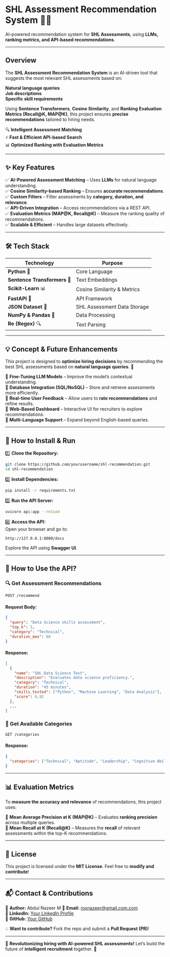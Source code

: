 
# **SHL Assessment Recommendation System 🎯🤖**  
AI-powered recommendation system for **SHL Assessments**, using **LLMs, ranking metrics, and API-based recommendations**.  

---

## **Overview**  
The **SHL Assessment Recommendation System** is an AI-driven tool that suggests the most relevant SHL assessments based on:  

**Natural language queries**  
**Job descriptions**  
**Specific skill requirements**  

Using **Sentence Transformers**, **Cosine Similarity**, and **Ranking Evaluation Metrics (Recall@K, MAP@K)**, this project ensures **precise recommendations** tailored to hiring needs.  

🔍 **Intelligent Assessment Matching**  
⚡ **Fast & Efficient API-based Search**  
📊 **Optimized Ranking with Evaluation Metrics**  

---

## **✨ Key Features**  

✅ **AI-Powered Assessment Matching** – Uses **LLMs** for natural language understanding.  
✅ **Cosine Similarity-based Ranking** – Ensures **accurate recommendations**.  
✅ **Custom Filters** – Filter assessments by **category, duration, and relevance**.  
✅ **API-Driven Integration** – Access recommendations via a REST API.  
✅ **Evaluation Metrics (MAP@K, Recall@K)** – Measure the ranking quality of recommendations.  
✅ **Scalable & Efficient** – Handles large datasets effectively.  

---

## **🛠 Tech Stack**  

| Technology | Purpose |
|------------|---------|
| **Python** 🐍 | Core Language |
| **Sentence Transformers** 🧠 | Text Embeddings |
| **Scikit-Learn** 📊 | Cosine Similarity & Metrics |
| **FastAPI** 🚀 | API Framework |
| **JSON Dataset** 📂 | SHL Assessment Data Storage |
| **NumPy & Pandas** 🔢 | Data Processing |
| **Re (Regex)** 🔍 | Text Parsing |

---

## **💡 Concept & Future Enhancements**  

This project is designed to **optimize hiring decisions** by recommending the best SHL assessments based on **natural language queries**. 🚀  

🔹 **Fine-Tuning LLM Models** – Improve the model’s contextual understanding.  
🔹 **Database Integration (SQL/NoSQL)** – Store and retrieve assessments more efficiently.  
🔹 **Real-time User Feedback** – Allow users to **rate recommendations** and refine results.  
🔹 **Web-Based Dashboard** – Interactive UI for recruiters to explore recommendations.  
🔹 **Multi-Language Support** – Expand beyond English-based queries.  

---

## **📌 How to Install & Run**  

1️⃣ **Clone the Repository:**  
```bash
git clone https://github.com/yourusername/shl-recommendation.git
cd shl-recommendation
```

2️⃣ **Install Dependencies:**  
```bash
pip install -r requirements.txt
```

3️⃣ **Run the API Server:**  
```bash
uvicorn api:app --reload
```

4️⃣ **Access the API:**  
Open your browser and go to:  
```
http://127.0.0.1:8000/docs
```
Explore the API using **Swagger UI**.

---

## **💬 How to Use the API?**  

### **🔍 Get Assessment Recommendations**  
```http
POST /recommend
```
#### **Request Body:**
```json
{
  "query": "Data Science skills assessment",
  "top_k": 5,
  "category": "Technical",
  "duration_max": 60
}
```
#### **Response:**
```json
[
  {
    "name": "SHL Data Science Test",
    "description": "Evaluates data science proficiency.",
    "category": "Technical",
    "duration": "45 minutes",
    "skills_tested": ["Python", "Machine Learning", "Data Analysis"],
    "score": 0.92
  },
  ...
]
```

### **📂 Get Available Categories**  
```http
GET /categories
```
#### **Response:**
```json
{
  "categories": ["Technical", "Aptitude", "Leadership", "Cognitive Ability"]
}
```

---

## **📊 Evaluation Metrics**  

To **measure the accuracy and relevance** of recommendations, this project uses:  

📌 **Mean Average Precision at K (MAP@K)** – Evaluates **ranking precision** across multiple queries.  
📌 **Mean Recall at K (Recall@K)** – Measures the **recall** of relevant assessments within the top-K recommendations.  

---

## **📜 License**  
This project is licensed under the **MIT License**. Feel free to **modify and contribute**!  

---

## **📬 Contact & Contributions**  
👤 **Author:** Abdul Nazeer M 
📧 **Email:** roxnazeer@gmail.com.com  
🔗 **LinkedIn:** [Your LinkedIn Profile](https://www.linkedin.com/in/abdul-nazeer-m-ba4111253/)  
🐍 **GitHub:** [Your GitHub](https://github.com/Abdul-nazeer)  

💡 **Want to contribute?** Fork the repo and submit a **Pull Request (PR)**!  

---

🚀 **Revolutionizing hiring with AI-powered SHL assessments!** Let’s build the future of **intelligent recruitment** together. 🎯
